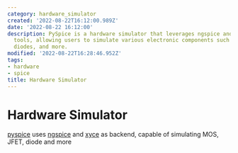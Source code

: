 ```yaml
---
category: hardware_simulator
created: '2022-08-22T16:12:00.989Z'
date: '2022-08-22 16:12:00'
description: PySpice is a hardware simulator that leverages ngspice and xyce as backend
  tools, allowing users to simulate various electronic components such as MOS, JFET,
  diodes, and more.
modified: '2022-08-22T16:28:46.952Z'
tags:
- hardware
- spice
title: Hardware Simulator
---
```


# Hardware Simulator

[pyspice](https://pypi.org/project/PySpice/) uses [ngspice](https://ngspice.sourceforge.io/extras.html) and [xyce](https://xyce.sandia.gov/) as backend, capable of simulating MOS, JFET, diode and more
